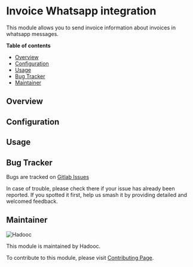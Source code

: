 # Invoice Whatsapp integration

This module allows you to send invoice information about invoices in whatsapp messages.

**Table of contents**

- [Overview](#overview)
- [Configuration](#configuration)
- [Usage](#usage)
- [Bug Tracker](#bug-tracker)
- [Maintainer](#maintainer)

## Overview

## Configuration

## Usage

## Bug Tracker

Bugs are tracked on [Gitlab Issues](https://gitlab.com/hadooc/odoo-sa/account/issues)

In case of trouble, please check there if your issue has already been reported. If you spotted it first, help us smash
it by providing detailed and welcomed feedback.

## Maintainer

![Hadooc](https://hadooc.com/logo)

This module is maintained by Hadooc.

To contribute to this module, please visit [Contributing Page](https://gitlab.com/hadooc/extra/wikis/Contributing).
